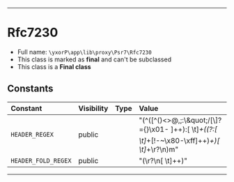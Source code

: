 ***

# Rfc7230





* Full name: `\yxorP\app\lib\proxy\Psr7\Rfc7230`
* This class is marked as **final** and can't be subclassed
* This class is a **Final class**


## Constants

| Constant | Visibility | Type | Value |
|:---------|:-----------|:-----|:------|
|`HEADER_REGEX`|public| |&quot;(^([^()&lt;&gt;@,;:\\\&quot;/[\\]?={}\x01- ]++):[ \t]*+((?:[ \t]*+[!-~\x80-\xff]++)*+)[ \t]*+\r?\n)m&quot;|
|`HEADER_FOLD_REGEX`|public| |&quot;(\r?\n[ \t]++)&quot;|




***

